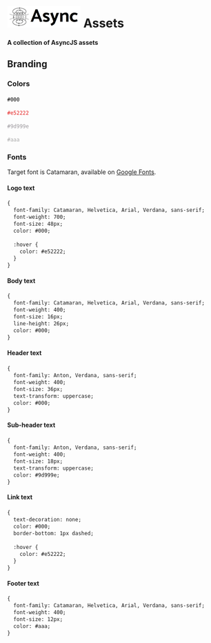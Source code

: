 # ![Async](https://raw.githubusercontent.com/asyncjs/assets/master/branding/logo/async-logo-170x50.png) Assets

**A collection of AsyncJS assets**

## Branding

### Colors

<code style="color:#000;">#000</code>

<code style="color:#e52222;">#e52222</code>

<code style="color:#9d999e;">#9d999e</code>

<code style="color:#aaa;">#aaa</code>

### Fonts

Target font is Catamaran, available on [Google Fonts](https://fonts.google.com/specimen/Catamaran).

#### Logo text

```less
{
  font-family: Catamaran, Helvetica, Arial, Verdana, sans-serif;
  font-weight: 700;
  font-size: 48px;
  color: #000;

  :hover {
    color: #e52222;
  }
}
```

#### Body text

```less
{
  font-family: Catamaran, Helvetica, Arial, Verdana, sans-serif;
  font-weight: 400;
  font-size: 16px;
  line-height: 26px;
  color: #000;
}
```

#### Header text

```less
{
  font-family: Anton, Verdana, sans-serif;
  font-weight: 400;
  font-size: 36px;
  text-transform: uppercase;
  color: #000;
}
```

#### Sub-header text

```less
{
  font-family: Anton, Verdana, sans-serif;
  font-weight: 400;
  font-size: 18px;
  text-transform: uppercase;
  color: #9d999e;
}
```

#### Link text

```less
{
  text-decoration: none;
  color: #000;
  border-bottom: 1px dashed;

  :hover {
    color: #e52222;
  }
}
```

#### Footer text

```less
{
  font-family: Catamaran, Helvetica, Arial, Verdana, sans-serif;
  font-weight: 400;
  font-size: 12px;
  color: #aaa;
}
```
